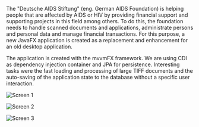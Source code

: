 The "Deutsche AIDS Stiftung" (eng. German AIDS Foundation) is helping people that are affected by AIDS or HIV by providing financial support and supporting projects in this field among others. To do this, the foundation needs to handle scanned documents and applications, administrate persons and personal data and manage financial transactions. For this purpose, a new JavaFX application is created as a replacement and enhancement for an old desktop application.

The application is created with the mvvmFX framework. We are using CDI as dependency injection container and JPA for persistence. Interesting tasks were the fast loading and processing of large TIFF documents and the auto-saving of the application state to the database without a specific user interaction.

![Screen 1](screen1.jpg)

![Screen 2](screen2.jpg)

![Screen 3](screen3.jpg)